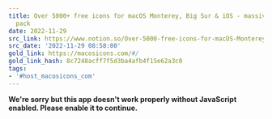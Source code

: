 ```yaml
---
title: Over 5000+ free icons for macOS Monterey, Big Sur & iOS - massive app icon
  pack
date: 2022-11-29
src_link: https://www.notion.so/Over-5000-free-icons-for-macOS-Monterey-Big-Sur-iOS-massive-app-icon-pack-6e68f571a2c749deb2d181dfc7dd5fba
src_date: '2022-11-29 08:58:00'
gold_link: https://macosicons.com/#/
gold_link_hash: 8c7248acff7f5d3ba4afb4f15e62a3c0
tags:
- '#host_macosicons_com'
---
```



**We're sorry but this app doesn't work properly without JavaScript enabled. Please enable it to continue.**